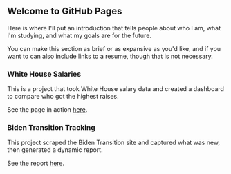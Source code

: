 ## Welcome to GitHub Pages

Here is where I'll put an introduction that tells people about who I am, what I'm studying, and what my goals are for the future.  
  
You can make this section as brief or as expansive as you'd like, and if you want to can also include links to a resume, though that is not necessary.
  
### White House Salaries

This is a project that took White House salary data and created a dashboard to compare who got the highest raises.  
  
See the page in action [here](https://amkessler.github.io/whsalaries/).


### Biden Transition Tracking

This project scraped the Biden Transition site and captured what was new, then generated a dynamic report.

See the report [here](https://amkessler.github.io/bidentransition/).
